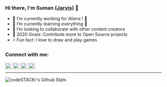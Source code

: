 ### Hi there, I'm Suman [(Jarvis)][facebook] 👋


- 🔭 I’m currently working for Aliens ! 🤣
- 🌱 I’m currently learning everything 🤣
- 👯 I’m looking to collaborate with other content creators
- 🥅 2020 Goals: Contribute more to Open Source projects
- ⚡ Fun fact: I love to draw and play games

### Connect with me:


[<img align="left" alt="deysuman | Twitter" width="22px" src="https://cdn.jsdelivr.net/npm/simple-icons@v3/icons/twitter.svg" />][twitter]
[<img align="left" alt="deysuman | LinkedIn" width="22px" src="https://cdn.jsdelivr.net/npm/simple-icons@v3/icons/linkedin.svg" />][linkedin]
[<img align="left" alt="deysuman | LinkedIn" width="22px" src="https://cdn.jsdelivr.net/npm/simple-icons@v3/icons/facebook.svg" />][facebook]
[<img align="left" alt="deysuman | Instagram" width="22px" src="https://cdn.jsdelivr.net/npm/simple-icons@v3/icons/instagram.svg" />][instagram]


<br />

---


<img align="left" alt="codeSTACKr's Github Stats" src="https://github-readme-stats.vercel.app/api?username=deysuman&show_icons=true&hide_border=true" />


[twitter]: https://twitter.com/JarvesDey
[instagram]: https://instagram.com/JarvesDey
[facebook]: https://facebook.com/mr.jarves
[linkedin]: https://linkedin.com/in/deysuman
